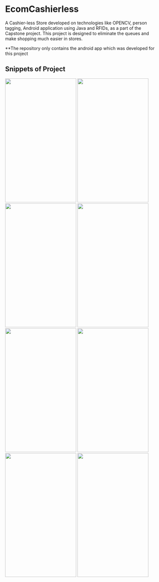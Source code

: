 # EcomCashierless
A Cashier-less Store developed on technologies like OPENCV, person tagging, Android application using Java and RFIDs, as a part of the Capstone project. This project is designed to eliminate the queues and make shopping much easier in stores.

**The repository only contains the android app which was developed for this project

## Snippets of Project
<img src="https://github.com/rjrocks1908/EcomCashierless/assets/33928238/8c2066d2-4498-47d8-bde7-2400b095d9ce" width="230" height="400">
<img src="https://github.com/rjrocks1908/EcomCashierless/assets/33928238/cf134bba-2b6e-48f5-a567-0088cd3de71d" width="230" height="400">
<img src="https://github.com/rjrocks1908/EcomCashierless/assets/33928238/8424a168-00c4-49ab-9608-b39a2685cd91" width="230" height="400">
<img src="https://github.com/rjrocks1908/EcomCashierless/assets/33928238/cd732b80-48be-4b9f-a747-19c167d88850" width="230" height="400">
<img src="https://github.com/rjrocks1908/EcomCashierless/assets/33928238/ce59f177-c584-4df6-b018-b5aca34b4994" width="230" height="400">
<img src="https://github.com/rjrocks1908/EcomCashierless/assets/33928238/7d5e18cf-7909-4e7b-8e96-49010f86f2d5" width="230" height="400">
<img src="https://github.com/rjrocks1908/EcomCashierless/assets/33928238/55dfae6c-ea41-439c-b68b-6ac6f96373f2" width="230" height="400">
<img src="https://github.com/rjrocks1908/EcomCashierless/assets/33928238/d2c4c636-ec42-4b52-9672-84b329025e06" width="230" height="400">
